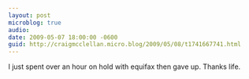 ```yaml
---
layout: post
microblog: true
audio: 
date: 2009-05-07 18:00:00 -0600
guid: http://craigmcclellan.micro.blog/2009/05/08/t1741667741.html
---
```

I just spent over an hour on hold with equifax then gave up. Thanks life.
